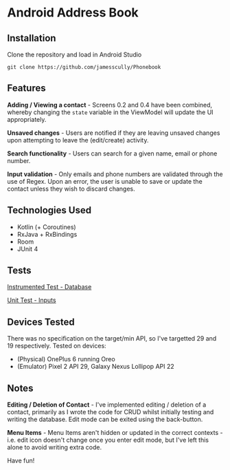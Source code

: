 # Android Address Book
## Installation
Clone the repository and load in Android Studio

``git clone https://github.com/jamesscully/Phonebook``


## Features
**Adding / Viewing a contact** - Screens 0.2 and 0.4 have been combined, whereby changing the `state` variable in the ViewModel will update the UI appropriately.

**Unsaved changes** - Users are notified if they are leaving unsaved changes upon attempting to leave the (edit/create) activity.

**Search functionality** - Users can search for a given name, email or phone number.

**Input validation** - Only emails and phone numbers are validated through the use of Regex. Upon an error, the user is unable to save or update the contact unless they wish to discard changes.

## Technologies Used
- Kotlin (+ Coroutines)
- RxJava + RxBindings
- Room
- JUnit 4

## Tests
[Instrumented Test - Database](app/src/androidTest/java/com/scullyapps/phonebook/ContactDatabaseTest.kt)

[Unit Test - Inputs](app/src/test/java/com/scullyapps/phonebook/ContactValidationTest.kt)

## Devices Tested
There was no specification on the target/min API, so I've targetted 29 and 19 respectively.
Tested on devices: 

- (Physical) OnePlus 6 running Oreo 
- (Emulator) Pixel 2 API 29, Galaxy Nexus Lollipop API 22

## Notes
**Editing / Deletion of Contact** - I've implemented editing / deletion of a contact, primarily as I wrote the code for CRUD whilst initially testing and writing the database. Edit mode can be exited using the back-button.

**Menu Items** - Menu Items aren't hidden or updated in the correct contexts - i.e. edit icon doesn't change once you enter edit mode, but I've left this alone to avoid writing extra code.

Have fun!